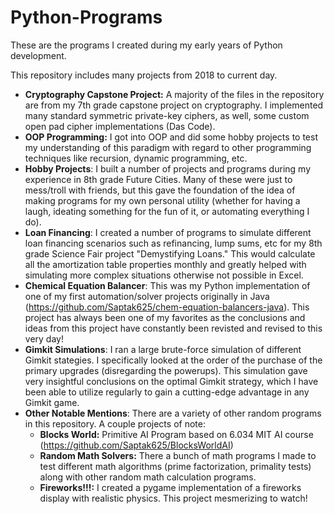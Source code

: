 # Python-Programs
These are the programs I created during my early years of Python development. 

This repository includes many projects from 2018 to current day.

* __Cryptography Capstone Project:__ A majority of the files in the repository are from my 7th grade capstone project on cryptography. I implemented many standard symmetric private-key ciphers, as well, some custom open pad cipher implementations (Das Code).
* __OOP Programming:__ I got into OOP and did some hobby projects to test my understanding of this paradigm with regard to other programming techniques like recursion, dynamic programming, etc.
* __Hobby Projects__: I built a number of projects and programs during my experience in 8th grade Future Cities. Many of these were just to mess/troll with friends, but this gave the foundation of the idea of making programs for my own personal utility (whether for having a laugh, ideating something for the fun of it, or automating everything I do).
* __Loan Financing__: I created a number of programs to simulate different loan financing scenarios such as refinancing, lump sums, etc for my 8th grade Science Fair project "Demystifying Loans." This would calculate all the amortization table properties monthly and greatly helped with simulating more complex situations otherwise not possible in Excel.
* __Chemical Equation Balancer__: This was my Python implementation of one of my first automation/solver projects originally in Java (https://github.com/Saptak625/chem-equation-balancers-java). This project has always been one of my favorites as the conclusions and ideas from this project have constantly been revisted and revised to this very day!
* __Gimkit Simulations__: I ran a large brute-force simulation of different Gimkit stategies. I specifically looked at the order of the purchase of the primary upgrades (disregarding the powerups). This simulation gave very insightful conclusions on the optimal Gimkit strategy, which I have been able to utilize regularly to gain a cutting-edge advantage in any Gimkit game.
* __Other Notable Mentions__: There are a variety of other random programs in this repository. A couple projects of note:
  * __Blocks World:__ Primitive AI Program based on 6.034 MIT AI course (https://github.com/Saptak625/BlocksWorldAI)
  * __Random Math Solvers:__ There a bunch of math programs I made to test different math algorithms (prime factorization, primality tests) along with other random math calculation programs. 
  * __Fireworks!!!:__ I created a pygame implementation of a fireworks display with realistic physics. This project mesmerizing to watch!
